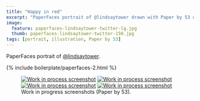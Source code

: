 ```yaml
---
title: "Happy in red"
excerpt: "PaperFaces portrait of @lindsaytower drawn with Paper by 53 on an iPad."
image: 
  feature: paperfaces-lindsaytower-twitter-lg.jpg
  thumb: paperfaces-lindsaytower-twitter-150.jpg
tags: [portrait, illustration, Paper by 53]
---
```


PaperFaces portrait of [@lindsaytower](http://twitter.com/lindsaytower).

{% include boilerplate/paperfaces-2.html %}

<figure class="half">
	<a href="{{ site.url }}/images/paperfaces-lindsaytower-process-1-lg.jpg"><img src="{{ site.url }}/images/paperfaces-lindsaytower-process-1-600.jpg" alt="Work in process screenshot"></a>
	<a href="{{ site.url }}/images/paperfaces-lindsaytower-process-2-lg.jpg"><img src="{{ site.url }}/images/paperfaces-lindsaytower-process-2-600.jpg" alt="Work in process screenshot"></a>
	<a href="{{ site.url }}/images/paperfaces-lindsaytower-process-3-lg.jpg"><img src="{{ site.url }}/images/paperfaces-lindsaytower-process-3-600.jpg" alt="Work in process screenshot"></a>
	<a href="{{ site.url }}/images/paperfaces-lindsaytower-process-4-lg.jpg"><img src="{{ site.url }}/images/paperfaces-lindsaytower-process-4-600.jpg" alt="Work in process screenshot"></a>
	<figcaption>Work in progress screenshots (Paper by 53).</figcaption>
</figure>